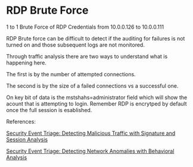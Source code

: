 # RDP Brute Force

1 to 1 Brute Force of RDP Credentials from 10.0.0.126 to 10.0.0.111

RDP Brute force can be difficult to detect if the auditing for failures is not turned on and those subsequent logs are not monitored.

Through traffic analysis there are two ways to understand what is happening here.

The first is by the number of attempted connections.

The second is by the size of a failed connections vs a successful one.

On key bit of data is the mstshahs=administrator field which will show the acount that is attempting to login. Remember RDP is encrytped by default once the full session is esablished.

References:

[Security Event Triage: Detecting Malicious Traffic with Signature and Session Analysis](https://www.pluralsight.com/courses/set-detecting-malicious-traffic-signature-session-analysis)

[Security Event Triage: Detecting Network Anomalies with Behavioral Analysis](www.pluralsight.com/courses/set-detecting-network-anomalies-behavioral-analysis)